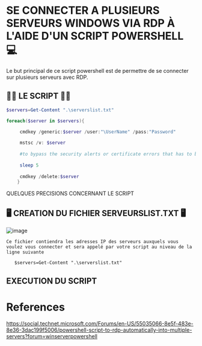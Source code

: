 


# SE CONNECTER A PLUSIEURS SERVEURS WINDOWS VIA RDP À L'AIDE D'UN SCRIPT POWERSHELL :computer:

Le but principal de ce script powershell est de permettre de se connecter sur plusieurs serveurs avec RDP. 

## 🏁🌟 LE SCRIPT 🌟🏁


```powershell
$servers=Get-Content ".\serverslist.txt"

foreach($server in $servers){

     cmdkey /generic:$server /user:"\UserName" /pass:"Password"
    
     mstsc /v: $server
    
     #to bypass the security alerts or certificate errors that has to be done manually
    
     sleep 5
    
     cmdkey /delete:$server
    }
```

QUELQUES PRECISIONS CONCERNANT LE SCRIPT
    
    
## 🖥️ CREATION DU FICHIER SERVEURSLIST.TXT 🖥️


![image](https://user-images.githubusercontent.com/55238107/115604350-470ddf00-a2af-11eb-89f0-e6557e7afc78.png)

    
    Ce fichier contiendra les adresses IP des serveurs auxquels vous voulez vous connecter et sera appelé par votre script au niveau de la ligne suivante
    
       $servers=Get-Content ".\serverslist.txt"
       
## EXECUTION DU SCRIPT


# References

https://social.technet.microsoft.com/Forums/en-US/55035066-8e5f-483e-8e36-3dac199f5006/powershell-script-to-rdp-automatically-into-multiple-servers?forum=winserverpowershell
